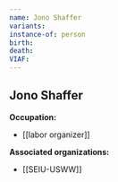 ```yaml
---
name: Jono Shaffer
variants: 
instance-of: person
birth: 
death: 
VIAF: 
---
```

## Jono Shaffer

**Occupation:** 
- [[labor organizer]]

**Associated organizations:** 
- [[SEIU-USWW]]
